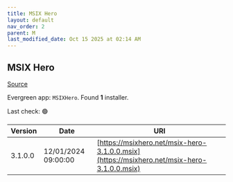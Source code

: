 ```yaml
---
title: MSIX Hero
layout: default
nav_order: 2
parent: M
last_modified_date: Oct 15 2025 at 02:14 AM
---
```


## MSIX Hero

[Source](https://msixhero.net/)

Evergreen app: `MSIXHero`. Found **1** installer.

Last check: 🟢

| Version | Date                | URI                                                                                        |
| ------- | ------------------- | ------------------------------------------------------------------------------------------ |
| 3.1.0.0 | 12/01/2024 09:00:00 | [https://msixhero.net/msix-hero-3.1.0.0.msix](https://msixhero.net/msix-hero-3.1.0.0.msix) |

